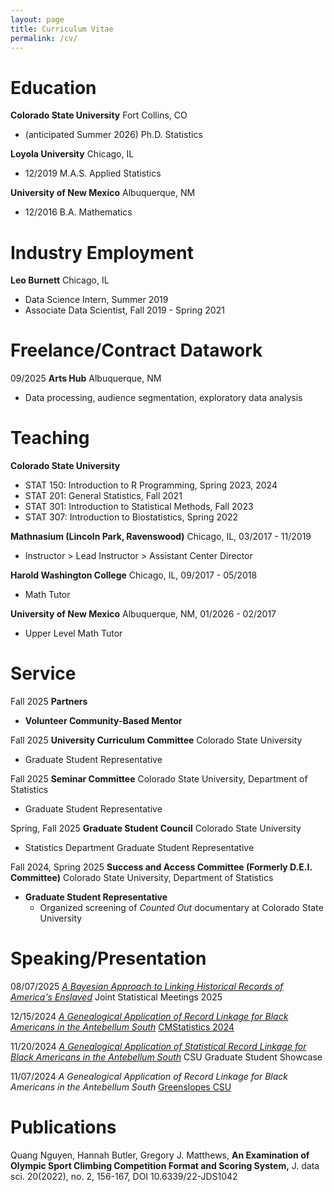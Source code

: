 ```yaml
---
layout: page
title: Curriculum Vitae
permalink: /cv/
---
```


# Education
**Colorado State University** Fort Collins, CO
- (anticipated Summer 2026) Ph.D. Statistics

**Loyola University** Chicago, IL
- 12/2019 M.A.S. Applied Statistics

**University of New Mexico** Albuquerque, NM
- 12/2016 B.A. Mathematics 

# Industry Employment

**Leo Burnett** Chicago, IL
- Data Science Intern, Summer 2019
- Associate Data Scientist, Fall 2019 - Spring 2021

# Freelance/Contract Datawork

09/2025 **Arts Hub** Albuquerque, NM
- Data processing, audience segmentation, exploratory data analysis

# Teaching
**Colorado State University**
- STAT 150: Introduction to R Programming, Spring 2023, 2024
- STAT 201: General Statistics, Fall 2021
- STAT 301: Introduction to Statistical Methods, Fall 2023
- STAT 307: Introduction to Biostatistics, Spring 2022

**Mathnasium (Lincoln Park, Ravenswood)** Chicago, IL, 03/2017 - 11/2019
- Instructor > Lead Instructor > Assistant Center Director

**Harold Washington College** Chicago, IL, 09/2017 - 05/2018
- Math Tutor

**University of New Mexico** Albuquerque, NM, 01/2026 - 02/2017
- Upper Level Math Tutor

# Service

Fall 2025 **Partners**
- **Volunteer Community-Based Mentor**

Fall 2025 **University Curriculum Committee** Colorado State University
- Graduate Student Representative

Fall 2025 **Seminar Committee** Colorado State University, Department of Statistics 
- Graduate Student Representative

Spring, Fall 2025 **Graduate Student Council** Colorado State University
- Statistics Department Graduate Student Representative

Fall 2024, Spring 2025 **Success and Access Committee (Formerly D.E.I. Committee)** Colorado State University, Department of Statistics
- **Graduate Student Representative**
  - Organized screening of *Counted Out* documentary at Colorado State University


# Speaking/Presentation

08/07/2025 [*A Bayesian Approach to Linking Historical Records of America's Enslaved*](/documents/BUTLER_JSM2025_FINAL.pdf) Joint Statistical Meetings 2025

12/15/2024 [*A Genealogical Application of Record Linkage for Black Americans in the Antebellum South*](/documents/research_pres_final.pdf) [CMStatistics 2024](https://www.cmstatistics.org/CFECMStatistics2024/) 

11/20/2024 [*A Genealogical Application of Statistical Record Linkage for Black Americans in the Antebellum South*](/documents/CSUposter_Gradshow.pdf) CSU Graduate Student Showcase

11/07/2024 *A Genealogical Application of Record Linkage for Black Americans in the Antebellum South* [Greenslopes CSU](https://www.math.colostate.edu/~greenslo/Fall2023.html)


# Publications

Quang Nguyen, Hannah Butler, Gregory J. Matthews, **An Examination of Olympic Sport Climbing Competition Format and Scoring System,** J. data sci. 20(2022), no. 2, 156-167, DOI 10.6339/22-JDS1042
